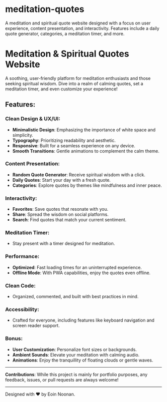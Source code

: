 # meditation-quotes
A meditation and spiritual quote website designed with a focus on user experience, content presentation, and interactivity. Features include a daily quote generator, categories, a meditation timer, and more.
# Meditation & Spiritual Quotes Website

A soothing, user-friendly platform for meditation enthusiasts and those seeking spiritual wisdom. Dive into a realm of calming quotes, set a meditation timer, and even customize your experience!

## Features:

### Clean Design & UX/UI:
- **Minimalistic Design**: Emphasizing the importance of white space and simplicity.
- **Typography**: Prioritizing readability and aesthetic.
- **Responsive**: Built for a seamless experience on any device.
- **Smooth Transitions**: Gentle animations to complement the calm theme.

### Content Presentation:
- **Random Quote Generator**: Receive spiritual wisdom with a click.
- **Daily Quotes**: Start your day with a fresh quote.
- **Categories**: Explore quotes by themes like mindfulness and inner peace.

### Interactivity:
- **Favorites**: Save quotes that resonate with you.
- **Share**: Spread the wisdom on social platforms.
- **Search**: Find quotes that match your current sentiment.

### Meditation Timer:
- Stay present with a timer designed for meditation.

### Performance:
- **Optimized**: Fast loading times for an uninterrupted experience.
- **Offline Mode**: With PWA capabilities, enjoy the quotes even offline.

### Clean Code:
- Organized, commented, and built with best practices in mind.

### Accessibility:
- Crafted for everyone, including features like keyboard navigation and screen reader support.

### Bonus:
- **User Customization**: Personalize font sizes or backgrounds.
- **Ambient Sounds**: Elevate your meditation with calming audio.
- **Animations**: Enjoy the tranquillity of floating clouds or gentle waves.

---

**Contributions**:
While this project is mainly for portfolio purposes, any feedback, issues, or pull requests are always welcome!

---

Designed with ❤️ by Eoin Noonan.
